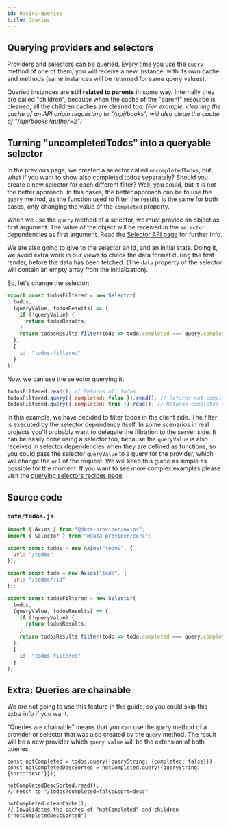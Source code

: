 ```yaml
---
id: basics-queries
title: Queries
---
```


## Querying providers and selectors

Providers and selectors can be queried. Every time you use the `query` method of one of them, you will receive a new instance, with its own cache and methods (same instances will be returned for same query values).

Queried instances are __still related to parents__ in some way. Internally they are called "children", because when the cache of the "parent" resource is cleaned, all the children caches are cleaned too. _(For example, cleaning the cache of an API origin requesting to "/api/books", will also clean the cache of "/api/books?author=2")_

## Turning "uncompletedTodos" into a queryable selector

In the previous page, we created a selector called `uncompletedTodos`, but, what if you want to show also completed todos separately? Should you create a new selector for each different filter? Well, you could, but it is not the better approach. In this cases, the better approach can be to use the `query` method, as the function used to filter the results is the same for both cases, only changing the value of the `completed` property.

When we use the `query` method of a selector, we must provide an object as first argument. The value of the object will be received in the `selector` dependencies as first argument. Read the [Selector API page](api-selector.md) for further info.

We are also going to give to the selector an id, and an initial state. Doing it, we avoid extra work in our views to check the data format during the first render, before the data has been fetched. (The `data` property of the selector will contain an empty array from the initialization).

So, let's change the selector:

```javascript
export const todosFiltered = new Selector(
  todos,
  (queryValue, todosResults) => {
    if (!queryValue) {
      return todosResults;
    }
    return todosResults.filter(todo => todo.completed === query.completed)
  },
  {
    id: "todos-filtered"
  }
);
```

Now, we can use the selector querying it:

```javascript
todosFiltered.read(); // Returns all todos
todosFiltered.query({ completed: false }).read(); // Returns not completed todos
todosFiltered.query({ completed: true }).read(); // Returns completed todos
```

In this example, we have decided to filter todos in the client side. The filter is executed by the selector dependency itself. In some scenarios in real projects you'll probably want to delegate the filtration to the server side. It can be easily done using a selector too, because the `queryValue` is also received in selector dependencies when they are defined as functions, so you could pass the selector `queryValue` to a query for the provider, which will change the `url` of the request. We will keep this guide as simple as possible for the moment. If you want to see more complex examples please visit the [querying selectors recipes page](recipes-querying-selectors.md).

## Source code

### `data/todos.js`

```javascript
import { Axios } from "@data-provider/axios";
import { Selector } from "@data-provider/core";

export const todos = new Axios("todos", {
  url: "/todos"
});

export const todo = new Axios("todo", {
  url: "/todos/:id"
});

export const todosFiltered = new Selector(
  todos,
  (queryValue, todosResults) => {
    if (!queryValue) {
      return todosResults;
    }
    return todosResults.filter(todo => todo.completed === query.completed)
  },
  {
    id: "todos-filtered"
  }
);
```

## Extra: Queries are chainable

We are not going to use this feature in the guide, so you could skip this extra info if you want.

"Queries are chainable" means that you can use the `query` method of a provider or selector that was also created by the `query` method. The result will be a new provider which `query value` will be the extension of both queries.

```
const notCompleted = todos.query({queryString: {completed: false}});
const notCompletedDescSorted = notCompleted.query({queryString: {sort:"desc"}});

notCompletedDescSorted.read();
// Fetch to "/todos?completed=false&sort=desc"

notCompleted.cleanCache();
// Invalidates the caches of "notCompleted" and children ("notCompletedDescSorted")
```
